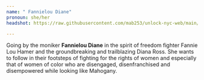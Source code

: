 ```yaml
---
name: " Fannielou Diane"
pronoun: she/her
headshot: https://raw.githubusercontent.com/mab253/unlock-nyc-web/main/uploads/velvet_lc.png

---
```

Going by the moniker **Fannielou Diane** in the spirit of freedom fighter Fannie Lou Hamer and the groundbreaking and trailblazing Diana Ross. She wants to follow in their footsteps of fighting for the rights of women and especially that of women of color who are disengaged, disenfranchised and disempowered while looking like Mahogany.